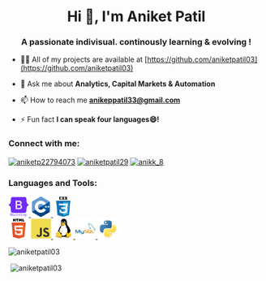<h1 align="center">Hi 👋, I'm Aniket Patil</h1>
<h3 align="center">A passionate indivisual. continously learning & evolving  !</h3>

- 👨‍💻 All of my projects are available at [https://github.com/aniketpatil03](https://github.com/aniketpatil03)

- 💬 Ask me about **Analytics, Capital Markets & Automation**

- 📫 How to reach me **anikeppatil33@gmail.com**

- ⚡ Fun fact **I can speak four languages😄!**

<h3 align="left">Connect with me:</h3>
<p align="left">
<a href="https://twitter.com/And_e__" target="blank"><img align="center" src="https://raw.githubusercontent.com/rahuldkjain/github-profile-readme-generator/master/src/images/icons/Social/twitter.svg" alt="aniketp22794073" height="30" width="40" /></a>
<a href="https://linkedin.com/in/aniketpatil29" target="blank"><img align="center" src="https://raw.githubusercontent.com/rahuldkjain/github-profile-readme-generator/master/src/images/icons/Social/linked-in-alt.svg" alt="aniketpatil29" height="30" width="40" /></a>
<a href="https://instagram.com/anikk_8" target="blank"><img align="center" src="https://raw.githubusercontent.com/rahuldkjain/github-profile-readme-generator/master/src/images/icons/Social/instagram.svg" alt="anikk_8" height="30" width="40" /></a>
</p>

<h3 align="left">Languages and Tools:</h3>
</a> <a href="https://getbootstrap.com" target="_blank"> <img src="https://raw.githubusercontent.com/devicons/devicon/master/icons/bootstrap/bootstrap-plain-wordmark.svg" alt="bootstrap" width="40" height="40"/> </a> <a href="https://www.w3schools.com/cpp/" target="_blank"> <img src="https://raw.githubusercontent.com/devicons/devicon/master/icons/cplusplus/cplusplus-original.svg" alt="cplusplus" width="40" height="40"/> </a> <a href="https://www.w3schools.com/css/" target="_blank"> <img src="https://raw.githubusercontent.com/devicons/devicon/master/icons/css3/css3-original-wordmark.svg" alt="css3" width="40" height="40"/> </a><br>
<img src="https://raw.githubusercontent.com/devicons/devicon/master/icons/html5/html5-original-wordmark.svg" alt="html5" width="40" height="40"/> </a> <a href="https://developer.mozilla.org/en-US/docs/Web/JavaScript" target="_blank"> <img src="https://raw.githubusercontent.com/devicons/devicon/master/icons/javascript/javascript-original.svg" alt="javascript" width="40" height="40"/> </a> <a href="https://www.linux.org/" target="_blank"> <img src="https://raw.githubusercontent.com/devicons/devicon/master/icons/linux/linux-original.svg" alt="linux" width="40" height="40"/> </a> <a href="https://www.mysql.com/" target="_blank"> <img src="https://raw.githubusercontent.com/devicons/devicon/master/icons/mysql/mysql-original-wordmark.svg" alt="mysql" width="40" height="40"/> </a> <a href="https://www.python.org" target="_blank"> <img src="https://raw.githubusercontent.com/devicons/devicon/master/icons/python/python-original.svg" alt="python" width="40" height="40"/> </a> </p>

<p><img align="left" src="https://github-readme-stats.vercel.app/api/top-langs?username=aniketpatil03&show_icons=true&locale=en&layout=compact" alt="aniketpatil03" /></p>
<br>
<p>&nbsp;<img align="center" src="https://github-readme-stats.vercel.app/api?username=aniketpatil03&show_icons=true&locale=en" alt="aniketpatil03" /></p>
